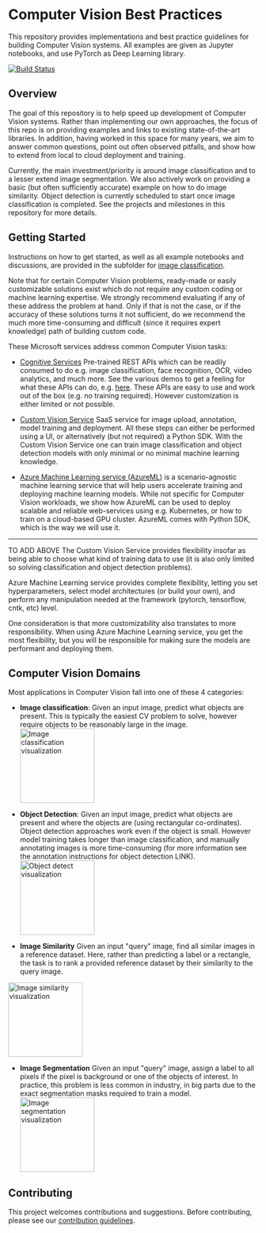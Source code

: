 # Computer Vision Best Practices

This repository provides implementations and best practice guidelines for building Computer Vision systems. All examples are given as Jupyter notebooks, and use PyTorch as Deep Learning library.

[![Build Status](https://dev.azure.com/best-practices/computervision/_apis/build/status/Build-UnitTest?branchName=staging)](https://dev.azure.com/best-practices/computervision/_build/latest?definitionId=2&branchName=staging)

## Overview

The goal of this repository is to help speed up development of Computer Vision systems. Rather than implementing our own approaches, the focus of this repo is on providing examples and links to existing state-of-the-art libraries. In addition, having worked in this space for many years, we aim to answer common questions, point out often observed pitfalls, and show how to extend from local to cloud deployment and training.

Currently, the main investment/priority is around image classification and to a lesser extend image segmentation. We also actively work on providing a basic (but often sufficiently accurate) example on how to do image similarity. Object detection is currently scheduled to start once image classification is completed. See the projects and milestones in this repository for more details.


## Getting Started

Instructions on how to get started, as well as all example notebooks and discussions, are provided in the subfolder for [image classification](image_classification/README.md).

Note that for certain Computer Vision problems, ready-made or easily customizable solutions exist which do not require any custom coding or machine learning expertise. We strongly recommend evaluating if any of these address the problem at hand. Only if that is not the case, or if the accuracy of these solutions turns it not sufficient, do we recommend the much more time-consuming and difficult (since it requires expert knowledge) path of building custom code.

These Microsoft  services address common Computer Vision tasks:

- [Cognitive Services](https://azure.microsoft.com/en-us/services/cognitive-services/directory/vision/)
Pre-trained REST APIs which can be readily consumed to do e.g. image classification, face recognition, OCR, video analytics, and much more. See the various demos to get a feeling for what these APIs can do, e.g. [here](https://azure.microsoft.com/en-us/services/cognitive-services/computer-vision/). These APIs are easy to use and work out of the box (e.g. no training required). However customization is either limited or not possible.


- [Custom Vision Service](https://azure.microsoft.com/en-us/services/cognitive-services/custom-vision-service/)
SaaS service for image upload, annotation, model training and deployment. All these steps can either be performed using a UI, or alternatively (but not required) a Python SDK. With the Custom Vision Service one can train image classification and object detection models with only minimal or no minimal machine learning knowledge.

- [Azure Machine Learning service (AzureML)](https://azure.microsoft.com/en-us/services/machine-learning-service/)
is a scenario-agnostic machine learning service that will help users accelerate training and deploying machine learning models. While not specific for Computer Vision workloads, we show how AzureML can be used to deploy scalable and reliable web-services using e.g. Kubernetes, or how to train on a cloud-based GPU cluster. AzureML comes with Python SDK, which is the way we will use it.

---
TO ADD ABOVE
The Custom Vision Service provides flexibility insofar as being able to
choose what kind of training data to use (it is also only limited so solving classification and object detection problems).

Azure Machine Learning service provides complete flexibility, letting you set hyperparameters, select model architectures
(or build your own), and perform any manipulation needed at the framework (pytorch, tensorflow, cntk, etc) level.

One consideration is that more customizability also translates to more responsibility.
When using Azure Machine Learning service, you get the most flexibility, but you will be responsible for making sure
the models are performant and deploying them.


## Computer Vision Domains

Most applications in Computer Vision fall into one of these 4 categories:

- **Image classification**: Given an input image, predict what objects are present. This is typically the easiest CV problem to solve, however require objects to be reasonably large in the image.
   <img align="center" src="https://cvbp.blob.core.windows.net/public/images/document_images/intro_ic_vis.jpg" height="150" alt="Image classification visualization"/>  

- **Object Detection**: Given an input image, predict what objects are present and where the objects are (using rectangular co-ordinates). Object detection approaches work even if the object is small. However model training takes longer than image classification, and manually annotating images is more time-consuming (for more information see the annotation instructions for object detection LINK).
  <img align="center" src="https://cvbp.blob.core.windows.net/public/images/document_images/intro_od_vis.jpg" height="150" alt="Object detect visualization"/>

- **Image Similarity** Given an input "query" image, find all similar images in a reference dataset. Here, rather than predicting a label or a rectangle, the task is to rank a provided reference dataset by their similarity to the query image.
 <img align="center" src="https://cvbp.blob.core.windows.net/public/images/document_images/intro_is_vis.jpg" height="150" alt="Image similarity visualization"/>

- **Image Segmentation** Given an input "query" image, assign a label to all pixels if the pixel is background or one of the objects of interest. In practice, this problem is less common in industry, in big parts due to the exact segmentation masks required to train a model.
     <img align="center" src="https://cvbp.blob.core.windows.net/public/images/document_images/intro_iseg_vis.jpg" height="150" alt="Image segmentation visualization"/>


## Contributing
This project welcomes contributions and suggestions. Before contributing, please see our [contribution guidelines](CONTRIBUTING.md).
